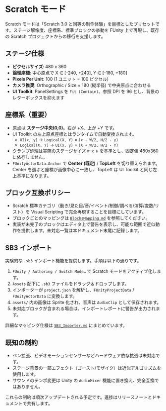 # Scratch モード

Scratch モードは「Scratch 3.0 と同等の制作体験」を目標としたプリセットです。ステージ解像度、座標系、標準ブロックの挙動を FUnity 上で再現し、既存の Scratch プロジェクトからの移行を支援します。

## ステージ仕様
- **ピクセルサイズ**: 480 x 360
- **論理座標**: 中心原点で X ∈ [-240, +240], Y ∈ [-180, +180]
- **Pixels Per Unit**: 100 (1 ユニット = 100 ピクセル)
- **カメラ推奨**: Orthographic / Size = 180 (縦半径) で中央原点に合わせる
- **UI Toolkit**: PanelSettings を `Fit (Contain)`、参照 DPI を 96 とし、背景のレターボックスを抑えます

## 座標系（重要）
- 原点は **ステージ中央(0,0)**。右が +X、上が +Y です。
- UI Toolkit の左上原点座標とはランタイムで自動変換されます。
  - `UI(x, y)` → `Logical(X, Y)` = `(x - W/2, H/2 - y)`
  - `Logical(X, Y)` → `UI(x, y)` = `(X + W/2, H/2 - Y)`
- クランプ処理は実際のステージサイズ `W x H` を基準とし、固定値 480x360 に依存しません。
- `FUnityActorData.Anchor` で **Center (既定)** / **TopLeft** を切り替えられます。Center を選ぶと座標が画像中心に一致し、TopLeft は UI Toolkit と同じ左上基準になります。

## ブロック互換ポリシー
- Scratch 標準カテゴリ（動き/見た目/音/イベント/制御/調べる/演算/変数/リスト）を Visual Scripting で完全再現することを目標にしています。
- ブロックごとのマッピングは [`BlocksMapping.md`](BlocksMapping.md) を参照してください。
- 実装が未完了のブロックはエディタ上で警告を表示し、可能な範囲で近似動作を提供します。未対応一覧は本ドキュメント末尾に記録します。

## SB3 インポート
実験的な `.sb3` インポート機能を提供します。手順は以下の通りです。

1. `FUnity / Authoring / Switch Mode…` で Scratch モードをアクティブ化します。
2. `Assets` 配下に `.sb3` ファイルをドラッグ＆ドロップします。
3. インポーターが `project.json` を解析し、`FUnityProjectData` / `FUnityActorData` に変換します。
4. `assets/` 内の画像は Sprite 化され、音声は `AudioClip` として保存されます。
5. 未対応ブロックが含まれる場合は、インポートレポートに警告が出力されます。

詳細なマッピング仕様は [`SB3_Importer.md`](SB3_Importer.md) にまとめています。

## 既知の制約
- ペン拡張、ビデオモーションセンサーなどハードウェア依存拡張は未対応です。
- ステージ背景の一部エフェクト（ゴースト/モザイク）は近似アルゴリズムを使用します。
- サウンドのテンポ変更は Unity の `AudioMixer` 機能に置き換え、完全互換ではありません。

これらの制約は順次アップデートされる予定です。進捗はリリースノートとドキュメントで共有します。
